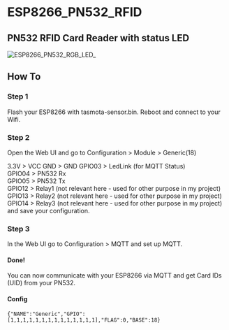 # ESP8266_PN532_RFID
## PN532 RFID Card Reader with status LED
![ESP8266_PN532_RGB_LED_](https://github.com/user-attachments/assets/56326733-48b0-4a3a-93d6-238d36900ec3)
## How To

### Step 1
Flash your ESP8266 with tasmota-sensor.bin. Reboot and connect to your Wifi.
### Step 2
Open the Web UI and go to Configuration > Module > Generic(18)

3.3V   > VCC
GND    > GND
GPIO03 > LedLink (for MQTT Status)\
GPIO04 > PN532 Rx\
GPIO05 > PN532 Tx\
GPIO12 > Relay1 (not relevant here - used for other purpose in my project)\
GPIO13 > Relay2 (not relevant here - used for other purpose in my project)\
GPIO14 > Relay3 (not relevant here - used for other purpose in my project)\
and save your configuration.
### Step 3
In the Web UI go to Configuration > MQTT and set up MQTT.

#### Done!
You can now communicate with your ESP8266 via MQTT and get Card IDs (UID) from your PN532.
#### Config
```{"NAME":"Generic","GPIO":[1,1,1,1,1,1,1,1,1,1,1,1,1,1],"FLAG":0,"BASE":18}```
